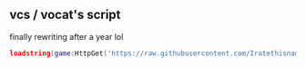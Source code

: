 ## vcs / vocat's script

finally rewriting after a year lol

```lua
loadstring(game:HttpGet('https://raw.githubusercontent.com/Iratethisname10/vcs/main/loader.lua'))();
```